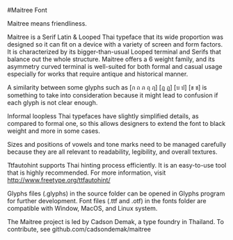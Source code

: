 #Maitree Font

Maitree means friendliness.

Maitree is a Serif Latin & Looped Thai typeface that its wide proportion was designed so it can fit on a device with a variety of screen and form factors. It is characterized by its bigger-than-usual Looped terminal and Serifs that balance out the whole structure. Maitree offers a 6 weight family, and its asymmetry curved terminal is well-suited for both formal and casual usage especially for works that require antique and historical manner.

A similarity between some glyphs such as [ก ถ ภ ฤ ฦ] [ฎ ฏ] [บ ป] [ข ช] is something to take into consideration because it might lead to confusion if each glyph is not clear enough.

Informal loopless Thai typefaces have slightly simplified details, as compared to formal one, so this allows designers to extend the font to black weight and more in some cases.

Sizes and positions of vowels and tone marks need to be managed carefully because they are all relevant to readability, legibility, and overall textures.

Ttfautohint supports Thai hinting process efficiently. It is an easy-to-use tool that is highly recommended. For more information, visit http://www.freetype.org/ttfautohint/

Glyphs files (.glyphs) in the source folder can be opened in Glyphs program for further development.
Font files (.ttf and .otf) in the fonts folder are compatible with Window, MacOS, and Linux system.

The Maitree project is led by Cadson Demak, a type foundry in Thailand. To contribute, see github.com/cadsondemak/maitree
